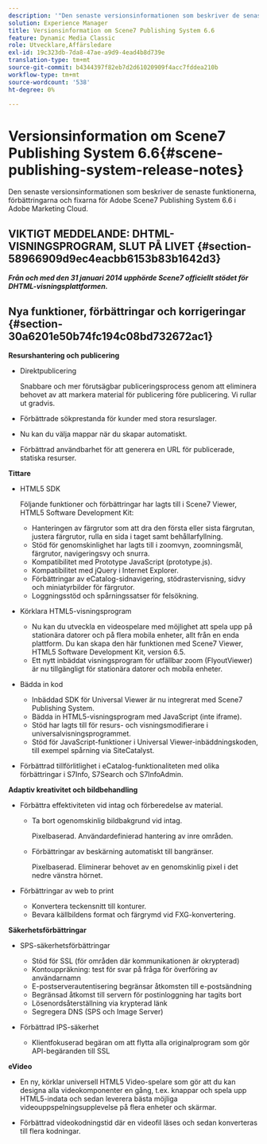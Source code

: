 ```yaml
---
description: '"Den senaste versionsinformationen som beskriver de senaste funktionerna, förbättringarna och fixarna för Adobe Scene7 Publishing System 6.6, en del av Adobe Experience Manager-lösningen i Adobe Marketing Cloud."'
solution: Experience Manager
title: Versionsinformation om Scene7 Publishing System 6.6
feature: Dynamic Media Classic
role: Utvecklare,Affärsledare
exl-id: 19c323db-7da8-47ae-a9d9-4ead4b8d739e
translation-type: tm+mt
source-git-commit: b4344397f82eb7d2d61020909f4acc7fddea210b
workflow-type: tm+mt
source-wordcount: '538'
ht-degree: 0%

---
```


# Versionsinformation om Scene7 Publishing System 6.6{#scene-publishing-system-release-notes}

Den senaste versionsinformationen som beskriver de senaste funktionerna, förbättringarna och fixarna för Adobe Scene7 Publishing System 6.6 i Adobe Marketing Cloud.

## VIKTIGT MEDDELANDE: DHTML-VISNINGSPROGRAM, SLUT PÅ LIVET {#section-58966909d9ec4eacbb6153b83b1642d3}

***Från och med den 31 januari 2014 upphörde Scene7 officiellt stödet för DHTML-visningsplattformen.***

## Nya funktioner, förbättringar och korrigeringar {#section-30a6201e50b74fc194c08bd732672ac1}

**Resurshantering och publicering**

* Direktpublicering

   Snabbare och mer förutsägbar publiceringsprocess genom att eliminera behovet av att markera material för publicering före publicering. Vi rullar ut gradvis.

* Förbättrade sökprestanda för kunder med stora resurslager.
* Nu kan du välja mappar när du skapar automatiskt.
* Förbättrad användbarhet för att generera en URL för publicerade, statiska resurser.

**Tittare**

* HTML5 SDK

   Följande funktioner och förbättringar har lagts till i Scene7 Viewer, HTML5 Software Development Kit:

   * Hanteringen av färgrutor som att dra den första eller sista färgrutan, justera färgrutor, rulla en sida i taget samt behållarfyllning.
   * Stöd för genomskinlighet har lagts till i zoomvyn, zoomningsmål, färgrutor, navigeringsvy och snurra.
   * Kompatibilitet med Prototype JavaScript (prototype.js).
   * Kompatibilitet med jQuery i Internet Explorer.
   * Förbättringar av eCatalog-sidnavigering, stödrastervisning, sidvy och miniatyrbilder för färgrutor.
   * Loggningsstöd och spårningssatser för felsökning.

* Körklara HTML5-visningsprogram

   * Nu kan du utveckla en videospelare med möjlighet att spela upp på stationära datorer och på flera mobila enheter, allt från en enda plattform. Du kan skapa den här funktionen med Scene7 Viewer, HTML5 Software Development Kit, version 6.5.
   * Ett nytt inbäddat visningsprogram för utfällbar zoom (FlyoutViewer) är nu tillgängligt för stationära datorer och mobila enheter.

* Bädda in kod

   * Inbäddad SDK för Universal Viewer är nu integrerat med Scene7 Publishing System.
   * Bädda in HTML5-visningsprogram med JavaScript (inte iframe).
   * Stöd har lagts till för resurs- och visningsmodifierare i universalvisningsprogrammet.
   * Stöd för JavaScript-funktioner i Universal Viewer-inbäddningskoden, till exempel spårning via SiteCatalyst.

* Förbättrad tillförlitlighet i eCatalog-funktionaliteten med olika förbättringar i S7Info, S7Search och S7InfoAdmin.

**Adaptiv kreativitet och bildbehandling**

* Förbättra effektiviteten vid intag och förberedelse av material.

   * Ta bort ogenomskinlig bildbakgrund vid intag.

      Pixelbaserad. Användardefinierad hantering av inre områden.
   * Förbättringar av beskärning automatiskt till bangränser.

      Pixelbaserad. Eliminerar behovet av en genomskinlig pixel i det nedre vänstra hörnet.

* Förbättringar av web to print

   * Konvertera teckensnitt till konturer.
   * Bevara källbildens format och färgrymd vid FXG-konvertering.

**Säkerhetsförbättringar**

* SPS-säkerhetsförbättringar

   * Stöd för SSL (för områden där kommunikationen är okrypterad)
   * Kontouppräkning: test för svar på fråga för överföring av användarnamn
   * E-postserverautentisering begränsar åtkomsten till e-postsändning
   * Begränsad åtkomst till servern för postinloggning har tagits bort
   * Lösenordsåterställning via krypterad länk
   * Segregera DNS (SPS och Image Server)

* Förbättrad IPS-säkerhet

   * Klientfokuserad begäran om att flytta alla originalprogram som gör API-begäranden till SSL

**eVideo**

* En ny, körklar universell HTML5 Video-spelare som gör att du kan designa alla videokomponenter en gång, t.ex. knappar och spela upp HTML5-indata och sedan leverera bästa möjliga videouppspelningsupplevelse på flera enheter och skärmar.

<!--   See [About using HTML5 video](http://help.adobe.com/en_US/scene7/using/WS98ca2e6790647c064dcc4e2c1399dadca0f-8000.html). -->

* Förbättrad videokodningstid där en videofil läses och sedan konverteras till flera kodningar.
